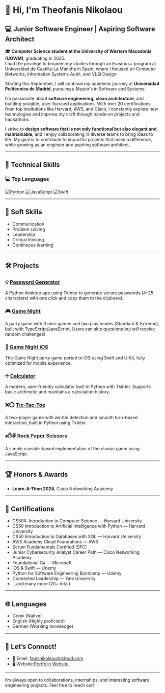 # 👋 Hi, I'm Theofanis Nikolaou

## 💻 Junior Software Engineer | Aspiring Software Architect

🎓 **Computer Science student at the University of Western Macedonia (UOWM)**, graduating in 2025.  
I had the privilege to broaden my studies through an Erasmus+ program at Universidad de Castilla-La Mancha in Spain, where I focused on Computer Networks, Information Systems Audit, and VLSI Design.

Starting this September, I will continue my academic journey at **Universidad Politécnica de Madrid**, pursuing a Master’s in Software and Systems.

I’m passionate about **software engineering**, **clean architecture**, and building scalable, user-focused applications. With over 20 certifications from top institutions like Harvard, AWS, and Cisco, I constantly explore new technologies and improve my craft through hands-on projects and hackathons.

I strive to **design software that is not only functional but also elegant and maintainable**, and I enjoy collaborating in diverse teams to bring ideas to life. My goal is to contribute to impactful projects that make a difference, while growing as an engineer and aspiring software architect.

---

## 🚀 Technical Skills

### 💻 Top Languages

![Python](https://img.shields.io/badge/Python-3776AB?style=for-the-badge&logo=python&logoColor=white)
![JavaScript](https://img.shields.io/badge/JavaScript-F7DF1E?style=for-the-badge&logo=javascript&logoColor=black)
![Swift](https://img.shields.io/badge/Swift-FA7343?style=for-the-badge&logo=swift&logoColor=white)

---

## 🤝 Soft Skills

- Communication
- Problem solving
- Leadership
- Critical thinking
- Continuous learning

---

## 🛠️ Projects

### 💡 [Password Generator](https://github.com/FanisNik/PasswordGenerator)
A Python desktop app using Tkinter to generate secure passwords (4–25 characters) with one click and copy them to the clipboard.

### 🎮 [Game Night](https://github.com/FanisNik/gamenight)
A party game with 3 mini-games and two play modes (Standard & Extreme), built with TypeScript/JavaScript. Users can skip questions but will receive random challenges!

### 📱 [Game Night iOS](https://github.com/FanisNik/gamenight-iOS-)
The Game Night party game ported to iOS using Swift and UIKit, fully optimized for mobile experience.

### ➗ [Calculator](https://github.com/FanisNik/Calculator)
A modern, user-friendly calculator built in Python with Tkinter. Supports basic arithmetic and maintains a calculation history.

### ❌⭕ [Tic-Tac-Toe](https://github.com/FanisNik/TicTacToe)
A two-player game with win/tie detection and smooth turn-based interaction, built in Python using Tkinter.

### ✊✋✌️ [Rock Paper Scissors](https://github.com/FanisNik/RPS)
A simple console-based implementation of the classic game using JavaScript.

---

## 🏆 Honors & Awards

- **Learn-A-Thon 2024**, Cisco Networking Academy

---

## 📄 Certifications

- CS50X: Introduction to Computer Science — Harvard University
- CS50 Introduction to Artificial Intelligence with Python — Harvard University
- CS50 Introduction to Databases with SQL — Harvard University
- AWS Academy Cloud Foundations — AWS
- Scrum Fundamentals Certified (SFC)
- Junior Cybersecurity Analyst Career Path — Cisco Networking Academy
- Foundational C# — Microsoft
- iOS & Swift — Udemy
- Python for Software Engineering Bootcamp — Udemy
- Connected Leadership — Yale University
- ...and many more (20+ total)

---

## 🌐 Languages

- Greek (Native)
- English (Highly proficient)
- German (Working knowledge)

---

## 💬 Let’s Connect!

- 📧 Email: [fanisnikolaou@icloud.com](mailto:fanisnikolaou@icloud.com)
- 🖥️ Website:[Portfolio Website](https://fanisnik.github.io/portfolio/)

---

I’m always open to collaborations, internships, and interesting software engineering projects. Feel free to reach out!
